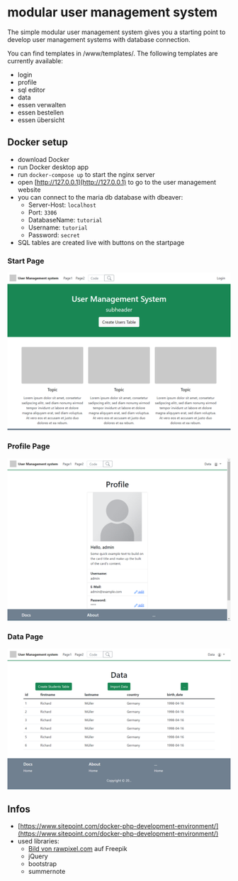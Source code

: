 # modular user management system

The simple modular user management system gives you a starting point to develop user management systems with database connection. 

You can find templates in /www/templates/. The following templates are currently available:
- login 
- profile 
- sql editor
- data 
- essen verwalten
- essen bestellen
- essen übersicht

## Docker setup
- download Docker
- run Docker desktop app
- run `docker-compose up` to start the nginx server
- open [http://127.0.0.1](http://127.0.0.1) to go to the user management website
- you can connect to the maria db database with dbeaver:
  - Server-Host: `localhost`
  - Port: `3306`
  - DatabaseName: `tutorial`
  - Username: `tutorial`
  - Password: `secret`  
- SQL tables are created live with buttons on the startpage 

### Start Page
![](./www/images/info1.png)

### Profile Page
![](./www/images/info2.png)

### Data Page
![](./www/images/info3.png)

## Infos
- [https://www.sitepoint.com/docker-php-development-environment/](https://www.sitepoint.com/docker-php-development-environment/)
- used libraries:
  - <a href="https://de.freepik.com/vektoren-kostenlos/niedliches-besteck-und-teller-set-design-element_14547819.htm#query=essen&position=37&from_view=search">Bild von rawpixel.com</a> auf Freepik
  - jQuery
  - bootstrap
  - summernote

